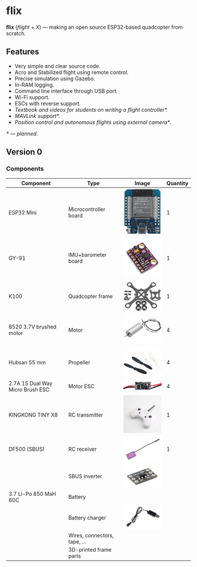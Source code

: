 # flix

**flix** (*flight + X*) — making an open source ESP32-based quadcopter from scratch.

## Features

* Very simple and clear source code.
* Acro and Stabilized flight using remote control.
* Precise simulation using Gazebo.
* In-RAM logging.
* Command line interface through USB port.
* Wi-Fi support.
* ESCs with reverse support.
* *Textbook and videos for students on writing a flight controller\*.*
* *MAVLink support\*.*
* *Position control and autonomous flights using external camera\**.

*\* — planned.*

## Version 0

### Components

|Component|Type|Image|Quantity|
|-|-|-|-|
|ESP32 Mini|Microcontroller board|<img src="docs/img/esp32.jpg" width=180>|1|
|GY-91|IMU+barometer board|<img src="docs/img/gy-91.jpg" width=180>|1|
|K100|Quadcopter frame|<img src="docs/img/frame.jpg" width=180>|1|
|8520 3.7V brushed motor|Motor|<img src="docs/img/motor.jpeg" width=180>|4|
|Hubsan 55 mm| Propeller|<img src="docs/img/prop.jpg" width=180>|4|
|2.7A 1S Dual Way Micro Brush ESC|Motor ESC|<img src="docs/img/esc.jpg" width=180>|4|
|KINGKONG TINY X8|RC transmitter|<img src="docs/img/tx.jpg" width=180>|1|
|DF500 (SBUS)|RC receiver|<img src="docs/img/rx.jpg" width=180>|1|
||SBUS inverter|<img src="docs/img/inv.jpg" width=180>||
|3.7 Li-Po 850 MaH 60C|Battery|||
||Battery charger|<img src="docs/img/charger.jpg" width=180>||
||Wires, connectors, tape, ...||
||3D-printed frame parts||
